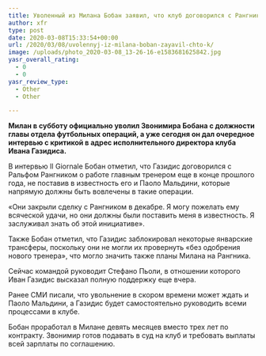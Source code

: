 ```yaml
---
title: Уволенный из Милана Бобан заявил, что клуб договорился с Рангником еще в декабре
author: xfr
type: post
date: 2020-03-08T15:33:54+00:00
url: /2020/03/08/uvolennyj-iz-milana-boban-zayavil-chto-k/
image: /uploads/photo_2020-03-08_13-26-16-e1583681625842.jpg
yasr_overall_rating:
  - 0
  - 0
yasr_review_type:
  - Other
  - Other

---
```

**Милан в субботу официально уволил Звонимира Бобана с должности главы отдела футбольных операций, а уже сегодня он дал очередное интервью с критикой в адрес исполнительного директора клуба Ивана Газидиса.**

В интервью Il Giornale Бобан отметил, что Газидис договорился с Ральфом Рангником о работе главным тренером еще в конце прошлого года, не поставив в известность его и Паоло Мальдини, которые напрямую должны быть вовлечены в такие операции.

«Они закрыли сделку с Рангником в декабре. Я могу пожелать ему всяческой удачи, но они должны были поставить меня в известность. Я заслуживал знать об этой инициативе».

Также Бобан отметил, что Газидис заблокировал некоторые январские трансферы, поскольку они не могли их провернуть «без одобрения нового тренера», что могло значить также планы Милана на Рангника.

Сейчас командой руководит Стефано Пьоли, в отношении которого Иван Газидис высказал полную поддержку еще вчера.

Ранее СМИ писали, что увольнение в скором времени может ждать и Паоло Мальдини, а Газидис будет самостоятельно руководить всеми процессами в клубе.

Бобан проработал в Милане девять месяцев вместо трех лет по контракту. Звонимир готов подавать в суд на клуб и требовать выплаты всей зарплаты по соглашению.